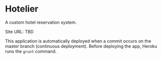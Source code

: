 # Hotelier

A custom hotel reservation system.

Site URL: TBD

This application is automatically deployed when a commit occurs on the master
branch (continuous deployment). Before deploying the app, Heroku runs the
`grunt` command.
